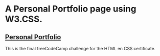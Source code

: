 # A Personal Portfolio page using W3.CSS.

## [Personal Portfolio](https://j-addens.github.io/personal-portfolio/)

This is the final freeCodeCamp challenge for the HTML en CSS certificate.
